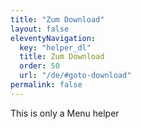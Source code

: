 ```yaml
---
title: "Zum Download"
layout: false
eleventyNavigation:
  key: "helper_dl"
  title: Zum Download
  order: 50
  url: "/de/#goto-download"
permalink: false
---
```


This is only a Menu helper
